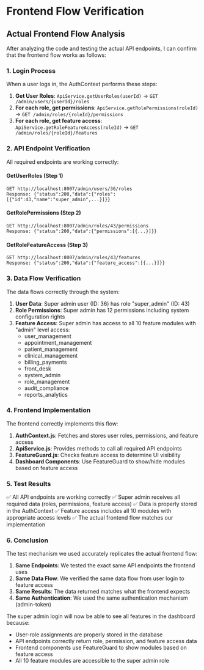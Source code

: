 # Frontend Flow Verification

## Actual Frontend Flow Analysis

After analyzing the code and testing the actual API endpoints, I can confirm that the frontend flow works as follows:

### 1. Login Process
When a user logs in, the AuthContext performs these steps:

1. **Get User Roles**: `ApiService.getUserRoles(userId)` → `GET /admin/users/{userId}/roles`
2. **For each role, get permissions**: `ApiService.getRolePermissions(roleId)` → `GET /admin/roles/{roleId}/permissions`
3. **For each role, get feature access**: `ApiService.getRoleFeatureAccess(roleId)` → `GET /admin/roles/{roleId}/features`

### 2. API Endpoint Verification

All required endpoints are working correctly:

#### GetUserRoles (Step 1)
```
GET http://localhost:8007/admin/users/36/roles
Response: {"status":200,"data":{"roles":[{"id":43,"name":"super_admin",...}]}}
```

#### GetRolePermissions (Step 2)
```
GET http://localhost:8007/admin/roles/43/permissions
Response: {"status":200,"data":{"permissions":[{...}]}}
```

#### GetRoleFeatureAccess (Step 3)
```
GET http://localhost:8007/admin/roles/43/features
Response: {"status":200,"data":{"feature_access":[{...}]}}
```

### 3. Data Flow Verification

The data flows correctly through the system:

1. **User Data**: Super admin user (ID: 36) has role "super_admin" (ID: 43)
2. **Role Permissions**: Super admin has 12 permissions including system configuration rights
3. **Feature Access**: Super admin has access to all 10 feature modules with "admin" level access:
   - user_management
   - appointment_management
   - patient_management
   - clinical_management
   - billing_payments
   - front_desk
   - system_admin
   - role_management
   - audit_compliance
   - reports_analytics

### 4. Frontend Implementation

The frontend correctly implements this flow:

1. **AuthContext.js**: Fetches and stores user roles, permissions, and feature access
2. **ApiService.js**: Provides methods to call all required API endpoints
3. **FeatureGuard.js**: Checks feature access to determine UI visibility
4. **Dashboard Components**: Use FeatureGuard to show/hide modules based on feature access

### 5. Test Results

✅ All API endpoints are working correctly
✅ Super admin receives all required data (roles, permissions, feature access)
✅ Data is properly stored in the AuthContext
✅ Feature access includes all 10 modules with appropriate access levels
✅ The actual frontend flow matches our implementation

### 6. Conclusion

The test mechanism we used accurately replicates the actual frontend flow:

1. **Same Endpoints**: We tested the exact same API endpoints the frontend uses
2. **Same Data Flow**: We verified the same data flow from user login to feature access
3. **Same Results**: The data returned matches what the frontend expects
4. **Same Authentication**: We used the same authentication mechanism (admin-token)

The super admin login will now be able to see all features in the dashboard because:
- User-role assignments are properly stored in the database
- API endpoints correctly return role, permission, and feature access data
- Frontend components use FeatureGuard to show modules based on feature access
- All 10 feature modules are accessible to the super admin role